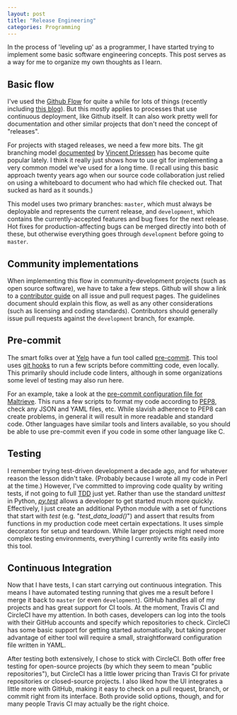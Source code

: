 ```yaml
---
layout: post
title: "Release Engineering"
categories: Programming
---
```


In the process of 'leveling up' as a programmer, I have started trying to implement some basic software engineering concepts. This post serves as a way for me to organize my own thoughts as I learn.

## Basic flow
I've used the [Github Flow](https://guides.github.com/introduction/flow/) for quite a while for lots of things (recently including [this blog](https://github.com/krmaxwell/krmaxwell.github.io)). But this mostly applies to processes that use continuous deployment, like Github itself. It can also work pretty well for documentation and other similar projects that don't need the concept of "releases".

For projects with staged releases, we need a few more bits. The git branching model [documented](http://nvie.com/posts/a-successful-git-branching-model/) by [Vincent Driessen](https://twitter.com/nvie) has become quite popular lately. I think it really just shows how to use git for implementing a very common model we've used for a long time. (I recall using this basic approach twenty years ago when our source code collaboration just relied on using a whiteboard to document who had which file checked out. That sucked as hard as it sounds.)

This model uses two primary branches: `master`, which must always be deployable and represents the current release, and `development`, which contains the currently-accepted features and bug fixes for the next release. Hot fixes for production-affecting bugs can be merged directly into both of these, but otherwise everything goes through `development` before going to `master`.

## Community implementations

When implementing this flow in community-development projects (such as open source software), we have to take a few steps. Github will show a link to a [contributor guide](https://github.com/blog/1184-contributing-guidelines) on all issue and pull request pages. The guidelines document should explain this flow, as well as any other considerations (such as licensing and coding standards). Contributors should generally issue pull requests against the `development` branch, for example.

## Pre-commit

The smart folks over at [Yelp](http://www.yelp.com) have a fun tool called [pre-commit](http://pre-commit.com). This tool uses [git hooks](http://githooks.com) to run a few scripts before committing code, even locally. This primarily should include code linters, although in some organizations some level of testing may also run here.

For an example, take a look at the [pre-commit configuration file for Maltrieve](https://github.com/krmaxwell/maltrieve/blob/3f6fdcc3c8d139dbab3c5153efc95f65b8f30251/.pre-commit-config.yaml). This runs a few scripts to format my code according to [PEP8](https://www.python.org/dev/peps/pep-0008/), check any JSON and YAML files, etc. While slavish adherence to PEP8 can create problems, in general it will result in more readable and standard code. Other languages have similar tools and linters available, so you should be able to use pre-commit even if you code in some other language like C.

## Testing

I remember trying test-driven development a decade ago, and for whatever reason the lesson didn't take. (Probably because I wrote all my code in Perl at the time.) However, I've committed to improving code quality by writing tests, if not going to full [TDD](http://c2.com/cgi/wiki?TestDrivenDevelopment) just yet. Rather than use the standard _unittest_ in Python, [_py.test_](http://pytest.org) allows a developer to get started much more quickly. Effectively, I just create an additional Python module with a set of functions that start with _test_ (e.g. "_test_data_load()_") and assert that results from functions in my production code meet certain expectations. It uses simple decorators for setup and teardown. While larger projects might need more complex testing environments, everything I currently write fits easily into this tool.

## Continuous Integration

Now that I have tests, I can start carrying out continuous integration. This means I have automated testing running that gives me a result before I merge it back to `master` (or even `development`). GitHub handles all of my projects and has great support for CI tools. At the moment, Travis CI and CircleCI have my attention. In both cases, developers can log into the tools with their GitHub accounts and specify which repositories to check. CircleCI has some basic support for getting started automatically, but taking proper advantage of either tool will require a small, straightforward configuration file written in YAML.

After testing both extensively, I chose to stick with CircleCI. Both offer free testing for open-source projects (by which they seem to mean "public repositories"), but CircleCI has a little lower pricing than Travis CI for private repositories or closed-source projects. I also liked how the UI integrates a little more with GitHub, making it easy to check on a pull request, branch, or commit right from its interface. Both provide solid options, though, and for many people Travis CI may actually be the right choice.
